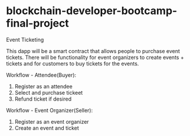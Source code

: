 # blockchain-developer-bootcamp-final-project

Event Ticketing

This dapp will be a smart contract that allows people to purchase event tickets. There will be functionality for event organizers to create events + tickets and for customers to buy tickets for the events.

Workflow - Attendee(Buyer):
1. Register as an attendee
2. Select and purchase tickeet
3. Refund ticket if desired


Workflow - Event Organizer(Seller):
1. Register as an event organizer
2. Create an event and ticket
